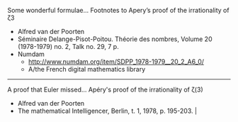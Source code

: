 Some wonderful formulae... Footnotes to Apery’s proof of the irrationality of ζ3
* Alfred van der Poorten
* Séminaire Delange-Pisot-Poitou. Théorie des nombres, Volume 20 (1978-1979) no. 2, Talk no. 29, 7 p.
* Numdam
  * <http://www.numdam.org/item/SDPP_1978-1979__20_2_A6_0/>
  * A/the French digital mathematics library
  
- - - -

A proof that Euler missed... Apéry's proof of the irrationality of ζ(3) 
* Alfred van der Poorten
* The mathematical Intelligencer, Berlin, t. 1, 1978, p. 195-203. |
